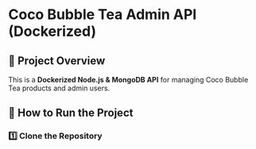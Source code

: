 # Coco Bubble Tea Admin API (Dockerized)

## 📌 Project Overview

This is a **Dockerized Node.js & MongoDB API** for managing Coco Bubble Tea products and admin users.

## 🚀 How to Run the Project

### 1️⃣ Clone the Repository
